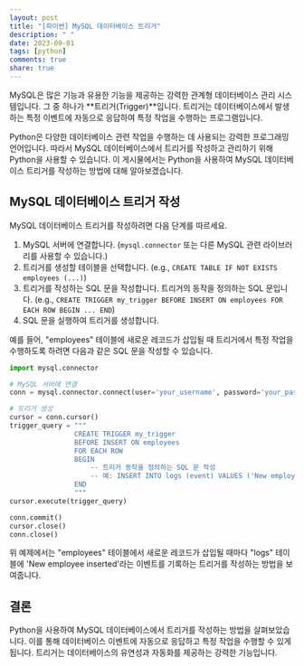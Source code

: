 ```yaml
---
layout: post
title: "[파이썬] MySQL 데이터베이스 트리거"
description: " "
date: 2023-09-01
tags: [python]
comments: true
share: true
---
```


MySQL은 많은 기능과 유용한 기능을 제공하는 강력한 관계형 데이터베이스 관리 시스템입니다. 그 중 하나가 **트리거(Trigger)**입니다. 트리거는 데이터베이스에서 발생하는 특정 이벤트에 자동으로 응답하여 특정 작업을 수행하는 프로그램입니다.

Python은 다양한 데이터베이스 관련 작업을 수행하는 데 사용되는 강력한 프로그래밍 언어입니다. 따라서 MySQL 데이터베이스에서 트리거를 작성하고 관리하기 위해 Python을 사용할 수 있습니다. 이 게시물에서는 Python을 사용하여 MySQL 데이터베이스 트리거를 작성하는 방법에 대해 알아보겠습니다.

## MySQL 데이터베이스 트리거 작성

MySQL 데이터베이스 트리거를 작성하려면 다음 단계를 따르세요.

1. MySQL 서버에 연결합니다. (`mysql.connector` 또는 다른 MySQL 관련 라이브러리를 사용할 수 있습니다.)
2. 트리거를 생성할 테이블을 선택합니다. (e.g., `CREATE TABLE IF NOT EXISTS employees (...)`)
3. 트리거를 작성하는 SQL 문을 작성합니다. 트리거의 동작을 정의하는 SQL 문입니다. (e.g., `CREATE TRIGGER my_trigger BEFORE INSERT ON employees FOR EACH ROW BEGIN ... END`)
4. SQL 문을 실행하여 트리거를 생성합니다.

예를 들어, "employees" 테이블에 새로운 레코드가 삽입될 때 트리거에서 특정 작업을 수행하도록 하려면 다음과 같은 SQL 문을 작성할 수 있습니다.

```python
import mysql.connector

# MySQL 서버에 연결
conn = mysql.connector.connect(user='your_username', password='your_password', host='localhost', database='your_database')

# 트리거 생성
cursor = conn.cursor()
trigger_query = """
                CREATE TRIGGER my_trigger
                BEFORE INSERT ON employees 
                FOR EACH ROW 
                BEGIN
                    -- 트리거 동작을 정의하는 SQL 문 작성
                    -- 예: INSERT INTO logs (event) VALUES ('New employee inserted');
                END
                """
cursor.execute(trigger_query)

conn.commit()
cursor.close()
conn.close()
```

위 예제에서는 "employees" 테이블에서 새로운 레코드가 삽입될 때마다 "logs" 테이블에 'New employee inserted'라는 이벤트를 기록하는 트리거를 작성하는 방법을 보여줍니다.

## 결론

Python을 사용하여 MySQL 데이터베이스에서 트리거를 작성하는 방법을 살펴보았습니다. 이를 통해 데이터베이스 이벤트에 자동으로 응답하고 특정 작업을 수행할 수 있게 됩니다. 트리거는 데이터베이스의 유연성과 자동화를 제공하는 강력한 기능입니다.